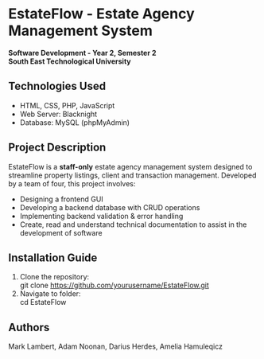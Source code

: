 # EstateFlow - Estate Agency Management System  
**Software Development - Year 2, Semester 2**  
**South East Technological University**

## Technologies Used
- HTML, CSS, PHP, JavaScript  
- Web Server: Blacknight  
- Database: MySQL (phpMyAdmin)  

## Project Description  
EstateFlow is a **staff-only** estate agency management system designed to streamline property listings, client and transaction management. Developed by a team of four, this project involves:  
* Designing a frontend GUI  
* Developing a backend database with CRUD operations  
* Implementing backend validation & error handling  
* Create, read and understand technical documentation to assist in the development of software

## Installation Guide
1. Clone the repository:  
   git clone https://github.com/yourusername/EstateFlow.git
2. Navigate to folder:   
   cd EstateFlow

## Authors

Mark Lambert,               Adam Noonan,            Darius Herdes,        Amelia Hamuleqicz
